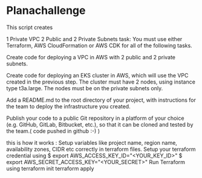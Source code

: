 # Planachallenge



This script creates

1 Private VPC
2 Public and 2 Private Subnets
task:
You must use either Terraform, AWS CloudFormation or AWS CDK for all of the following tasks.

Create code for deploying a VPC in AWS with 2 public and 2 private subnets.

Create code for deploying an EKS cluster in AWS, which will use the VPC created in the previous step. The cluster must have 2 nodes, using instance type t3a.large. The nodes must be on the private subnets only.

Add a README.md to the root directory of your project, with instructions for the team to deploy the infrastructure you created.

Publish your code to a public Git repository in a platform of your choice (e.g. GitHub, GitLab, Bitbucket, etc.), so that it can be cloned and tested by the team.( code pushed in github :-) )

this is how it works :
Setup variables like project name, region name, availability zones, CIDR etc correctly in terraform files.
Setup your terraform credential using
$ export AWS_ACCESS_KEY_ID="<YOUR_KEY_ID>"
$ export AWS_SECRET_ACCESS_KEY="<YOUR_SECRET>"
Run Terraform using
terraform init
terraform apply
